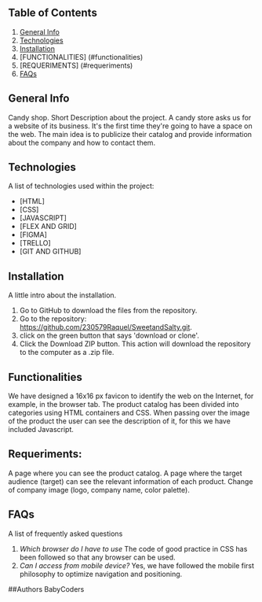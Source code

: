 ## Table of Contents
1. [General Info](#general-info)
2. [Technologies](#technologies)
3. [Installation](#installation)
4. [FUNCTIONALITIES] (#functionalities)
5. [REQUERIMENTS] (#requeriments)
6. [FAQs](#faqs)

## General Info

Candy shop. Short Description about the project.
A candy store asks us for a website of its business. It's the first time they're going to have a space on the web. The main idea is to publicize their catalog and provide information about the company and how to contact them.

## Technologies

A list of technologies used within the project:
* [HTML]
* [CSS]
* [JAVASCRIPT] 
* [FLEX AND GRID] 
* [FIGMA] 
* [TRELLO]
* [GIT AND GITHUB]  

## Installation
A little intro about the installation. 
1. Go to GitHub to download the files from the repository.
2. Go to the repository: https://github.com/230579Raquel/SweetandSalty.git.
3. click on the green button that says 'download or clone'.
4. Click the Download ZIP button. This action will download the repository to the computer as a .zip file.


## Functionalities
We have designed a 16x16 px favicon to identify the web on the Internet, for example, in the browser tab.
The product catalog has been divided into categories using HTML containers and CSS.
When passing over the image of the product the user can see the description of it, for this we have included Javascript.

## Requeriments:
A page where you can see the product catalog.
A page where the target audience (target) can see the relevant information of each product.
Change of company image (logo, company name, color palette).

## FAQs
A list of frequently asked questions
1. *Which browser do I have to use*
   The code of good practice in CSS has been followed so that any browser can be used.
2. *Can I access from mobile device?*
   Yes, we have followed the mobile first philosophy to optimize navigation and positioning.
   
##Authors
BabyCoders


